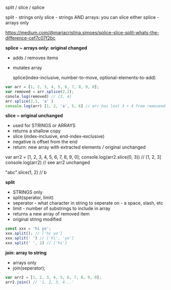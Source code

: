 split / slice / splice

split - strings only
slice - strings AND arrays: you can slice either
splice - arrays only

https://medium.com/@mariacristina.simoes/splice-slice-split-whats-the-difference-cef7c07f2bc

__splice ~ arrays only: original changed__

- adds / removes items
- mutates array
  
  splice(index-inclusive, number-to-move, optional-elements-to-add)

```js
var arr = [1, 2, 3, 4, 5, 6, 7, 8, 9, 0];
var removed = arr.splice(2,2);
conole.log(removed) // [3, 4]
arr.splice(2,1, 'a' )
console.log(arr) [1, 2, 'a', 5, 6] // arr has lost 3 + 4 from removeed
```
  
__slice ~ original unchanged__

- used for STRINGS or ARRAYS
- returns a shallow copy
- slice (index-inclusive, end-index-exclusive)
- negative is offset from the end
- return: new array with extracted elements / original unchanged

var arr2 = [1, 2, 3, 4, 5, 6, 7, 8, 9, 0];
console.log(arr2.slice(0, 3)) // [1, 2, 3]
console.log(arr2) // see arr2 unchanged

"abc".slice(1, 2) // b

__split__

- STRINGS only
- split(sperator, limit)
- seperator - what character in string to seperate on - a space, slash, etc
- limit - number of substrings to include in array
- returns a new array of removed item
- original string modified

```js
const xxx = 'hi yo';
xxx.split(); // ['hi yo']
xxx.split(' ') // ['hi', 'yo']
xxx.split(' ', 1) // ['hi']
```

__join: array to string__

- arrays only
- join(seperator);

```js
var arr2 = [1, 2, 3, 4, 5, 6, 7, 8, 9, 0];
arr2.join() // '1, 2, 3, 4...'
```
 